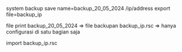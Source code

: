 system backup save name=backup_20_05_2024
/ip/address export file=backup_ip

file print
backup_20_05_2024 => file backupan
backup_ip.rsc => hanya configurasi di satu bagian saja

import backup_ip.rsc